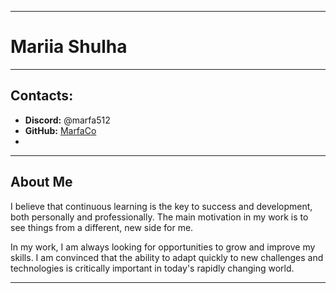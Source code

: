 ----

# Mariia Shulha

----
## Contacts:
- **Discord:** @marfa512
- **GitHub:** [MarfaCo](https://github.com/MarfaCo)
-
----

## About Me

I believe that continuous learning is the key to success and development, both personally and professionally. The main motivation in my work is to see things from a different, new side for me.

In my work, I am always looking for opportunities to grow and improve my skills. I am convinced that the ability to adapt quickly to new challenges and technologies is critically important in today's rapidly changing world.

----
